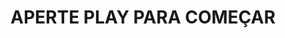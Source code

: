 <h1>APERTE PLAY PARA COMEÇAR
<imag src="https://freepik.com//uma-pintura-de-montanha.png" width="100px" >
